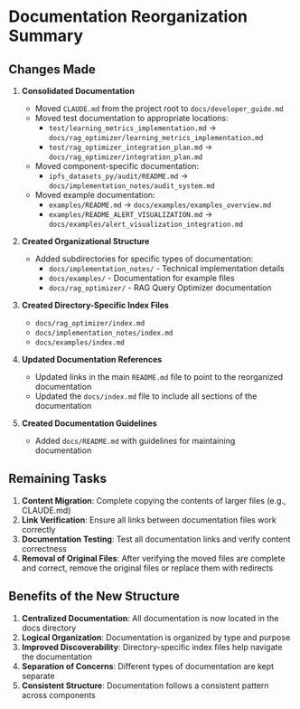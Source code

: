 # Documentation Reorganization Summary

## Changes Made

1. **Consolidated Documentation**
   - Moved `CLAUDE.md` from the project root to `docs/developer_guide.md`
   - Moved test documentation to appropriate locations:
     - `test/learning_metrics_implementation.md` → `docs/rag_optimizer/learning_metrics_implementation.md`
     - `test/rag_optimizer_integration_plan.md` → `docs/rag_optimizer/integration_plan.md`
   - Moved component-specific documentation:
     - `ipfs_datasets_py/audit/README.md` → `docs/implementation_notes/audit_system.md`
   - Moved example documentation:
     - `examples/README.md` → `docs/examples/examples_overview.md`
     - `examples/README_ALERT_VISUALIZATION.md` → `docs/examples/alert_visualization_integration.md`

2. **Created Organizational Structure**
   - Added subdirectories for specific types of documentation:
     - `docs/implementation_notes/` - Technical implementation details
     - `docs/examples/` - Documentation for example files
     - `docs/rag_optimizer/` - RAG Query Optimizer documentation

3. **Created Directory-Specific Index Files**
   - `docs/rag_optimizer/index.md`
   - `docs/implementation_notes/index.md`
   - `docs/examples/index.md`

4. **Updated Documentation References**
   - Updated links in the main `README.md` file to point to the reorganized documentation
   - Updated the `docs/index.md` file to include all sections of the documentation

5. **Created Documentation Guidelines**
   - Added `docs/README.md` with guidelines for maintaining documentation

## Remaining Tasks

1. **Content Migration**: Complete copying the contents of larger files (e.g., CLAUDE.md)
2. **Link Verification**: Ensure all links between documentation files work correctly
3. **Documentation Testing**: Test all documentation links and verify content correctness
4. **Removal of Original Files**: After verifying the moved files are complete and correct, remove the original files or replace them with redirects

## Benefits of the New Structure

1. **Centralized Documentation**: All documentation is now located in the docs directory
2. **Logical Organization**: Documentation is organized by type and purpose
3. **Improved Discoverability**: Directory-specific index files help navigate the documentation
4. **Separation of Concerns**: Different types of documentation are kept separate
5. **Consistent Structure**: Documentation follows a consistent pattern across components
